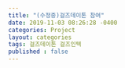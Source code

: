 ```yaml
---
title: "(수정중)걸즈데이톤 참여"
date: 2019-11-03 08:26:28 -0400
categories: Project
layout: categories
tags: 걸즈데이톤 걸즈인텍
published : false
---
```

